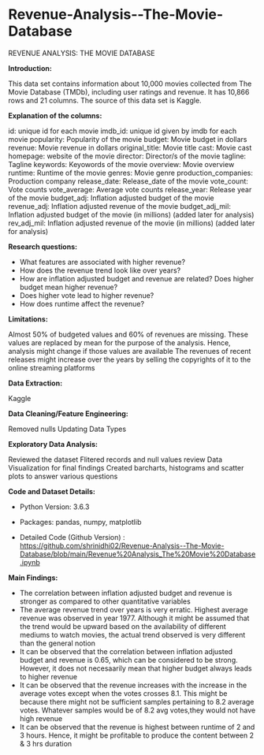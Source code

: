 # Revenue-Analysis--The-Movie-Database
REVENUE ANALYSIS: THE MOVIE DATABASE

**Introduction:**

This data set contains information about 10,000 movies collected from The Movie Database (TMDb), including user ratings and revenue. It has 10,866 rows and 21 columns. The source of this data set is Kaggle.

**Explanation of the columns:**

id: unique id for each movie 
imdb_id: unique id given by imdb for each movie 
popularity: Popularity of the movie 
budget: Movie budget in dollars 
revenue: Movie revenue in dollars 
original_title: Movie title 
cast: Movie cast 
homepage: website of the movie 
director: Director/s of the movie 
tagline: Tagline 
keywords: Keyowords of the movie 
overview: Movie overview 
runtime: Runtime of the movie 
genres: Movie genre 
production_companies: Production company 
release_date: Release_date of the movie 
vote_count: Vote counts 
vote_average: Average vote counts 
release_year: Release year of the movie 
budget_adj: Inflation adjusted budget of the movie 
revenue_adj: Inflation adjusted revenue of the movie 
budget_adj_mil: Inflation adjusted budget of the movie (in millions) (added later for analysis) 
rev_adj_mil: Inflation adjusted revenue of the movie (in millions) (added later for analysis)

**Research questions:**
- What features are associated with higher revenue?
- How does the revenue trend look like over years?
- How are inflation adjusted budget and revenue are related? Does higher budget mean higher revenue?
- Does higher vote lead to higher revenue?
- How does runtime affect the revenue?

**Limitations:**

Almost 50% of budgeted values and 60% of revenues are missing. These values are replaced by mean for the purpose of the analysis. Hence, analysis might change if those values are available
The revenues of recent releases might increase over the years by selling the copyrights of it to the online streaming platforms

**Data Extraction:**

Kaggle

**Data Cleaning/Feature Engineering:**

Removed nulls
Updating Data Types

**Exploratory Data Analysis:**

Reviewed the dataset
Flitered records and null values review
Data Visualization for final findings
Created barcharts, histograms and scatter plots to answer various questions

**Code and Dataset Details:**

- Python Version: 3.6.3

- Packages: pandas, numpy, matplotlib

- Detailed Code (Github Version) : https://github.com/shrinidhi02/Revenue-Analysis--The-Movie-Database/blob/main/Revenue%20Analysis_The%20Movie%20Database.ipynb

**Main Findings:**

- The correlation between inflation adjusted budget and revenue is stronger as compared to other quantitative variables
- The average revenue trend over years is very erratic. Highest average revenue was observed in year 1977. Although it might be assumed that the trend would be upward based on the availability of different mediums to watch movies, the actual trend observed is very different than the general notion
- It can be observed that the correlation between inflation adjusted budget and revenue is 0.65, which can be considered to be strong. However, it does not necesaarily mean that higher budget always leads to higher revenue
- It can be observed that the revenue increases with the increase in the average votes except when the votes crosses 8.1. This might be because there might not be sufficient samples pertaining to 8.2 average votes. Whatever samples would be of 8.2 avg votes,they would not have high revenue
- It can be observed that the revenue is highest between runtime of 2 and 3 hours. Hence, it might be profitable to produce the content between 2 & 3 hrs duration

